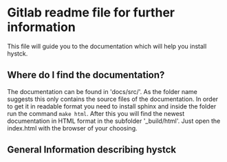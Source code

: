 # Gitlab readme file for further information
This file will guide you to the documentation which will help you install hystck.

## Where do I find the documentation?
The documentation can be found in 'docs/src/'. As the folder name suggests this only contains the source 
files of the documentation. In order to get it in readable format you need to install sphinx and inside the folder
run the command ```make html```. After this you will find the newest documentation in HTML format in the subfolder
'_build/html'. Just open the index.html with the browser of your choosing.

## General Information describing hystck